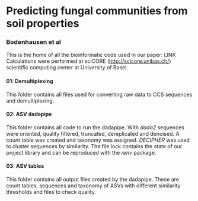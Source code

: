 # Predicting fungal communities from soil properties
### Bodenhausen et al
This is the home of all the bioinformatic code used in our paper: LINK
Calculations were performed at sciCORE (http://scicore.unibas.ch/) scientific computing center at University of Basel.

#### 01: Demultiplexing
This folder contains all files used for converting raw data to CCS sequences and demultiplexing.

#### 02: ASV dadapipe
This folder contains all code to run the dadapipe. With *dada2* sequences were oriented, quality filtered, truncated, dereplicated and denoised. A count table was created and taxonomy was assigned. *DECIPHER* was used to cluster sequences by similarity. The file lock contains the state of our project library and can be reproduced with the *renv* package.

#### 03: ASV tables
This folder contains all output files created by the dadapipe. These are count tables, sequences and taxonomy of ASVs with different similarity thresholds and files to check quality. 

